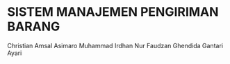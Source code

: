 # SISTEM MANAJEMEN PENGIRIMAN BARANG
 Christian Amsal Asimaro
Muhammad Irdhan Nur Faudzan
Ghendida Gantari Ayari
 
